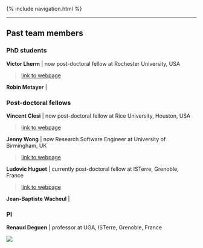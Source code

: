 {% include navigation.html %}

---

## Past team members

### PhD students

**Victor Lherm** \| now post-doctoral fellow at Rochester University, USA

  > [link to webpage](https://www.researchgate.net/profile/Victor-Lherm)

**Robin Metayer** \|

### Post-doctoral fellows

**Vincent Clesi** \| now post-doctoral fellow at Rice University, Houston, USA

  > [link to webpage](https://www.researchgate.net/profile/Vincent-Clesi)

**Jenny Wong** \| now Research Software Engineer at University of Birmingham, UK

  > [link to webpage](https://jnywong.github.io/)

**Ludovic Huguet** \| currently post-doctoral fellow at ISTerre, Grenoble, France

  > [link to webpage](https://www.researchgate.net/profile/Ludovic-Huguet)

**Jean-Baptiste Wacheul** \|

### PI
**Renaud Deguen** \| professor at UGA, ISTerre, Grenoble, France



![](/docs/assets/images/bandeau_logos_2023.png)
